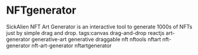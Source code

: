 # NFTgenerator
SickAlien NFT Art Generator is an interactive tool to generate 1000s of NFTs just by simple drag and drop. tags:canvas drag-and-drop reactjs art-generator generative-art generative draggable nft nftools nftart nft-generator nft-art-generator nftartgenerator
